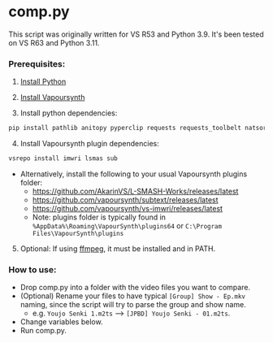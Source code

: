 # comp.py
This script was originally written for VS R53 and Python 3.9. It's been tested on VS R63 and Python 3.11.

### Prerequisites:
1. [Install Python](https://www.python.org/downloads/)

2. [Install Vapoursynth](https://github.com/vapoursynth/vapoursynth/releases)

3. Install python dependencies:
 ```powershell
 pip install pathlib anitopy pyperclip requests requests_toolbelt natsort vstools rich colorama
 ```

4. Install Vapoursynth plugin dependencies:
 ```powershell
 vsrepo install imwri lsmas sub
 ```
  - Alternatively, install the following to your usual Vapoursynth plugins folder:
    - https://github.com/AkarinVS/L-SMASH-Works/releases/latest
    - https://github.com/vapoursynth/subtext/releases/latest
    - https://github.com/vapoursynth/vs-imwri/releases/latest
    - Note: plugins folder is typically found in `%AppData%\Roaming\VapourSynth\plugins64` or `C:\Program Files\VapourSynth\plugins`
  
5. Optional: If using [ffmpeg](https://ffmpeg.org/download.html), it must be installed and in PATH.

### How to use:
- Drop comp.py into a folder with the video files you want to compare.
- (Optional) Rename your files to have typical `[Group] Show - Ep.mkv` naming, since the script will try to parse the group and show name.
  - e.g. `Youjo Senki 1.m2ts` --> `[JPBD] Youjo Senki - 01.m2ts`.
- Change variables below.
- Run comp.py.
